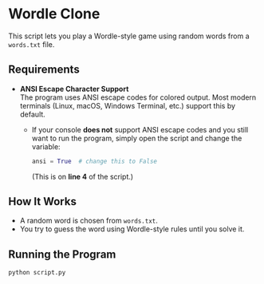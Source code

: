 # Wordle Clone  

This script lets you play a Wordle-style game using random words from a `words.txt` file.  

## Requirements  
- **ANSI Escape Character Support**  
  The program uses ANSI escape codes for colored output. Most modern terminals (Linux, macOS, Windows Terminal, etc.) support this by default.  

  - If your console **does not** support ANSI escape codes and you still want to run the program, simply open the script and change the variable:  
    ```python
    ansi = True  # change this to False
    ```  
    (This is on **line 4** of the script.)  

## How It Works  
- A random word is chosen from `words.txt`.  
- You try to guess the word using Wordle-style rules until you solve it.  

## Running the Program  
```bash
python script.py
